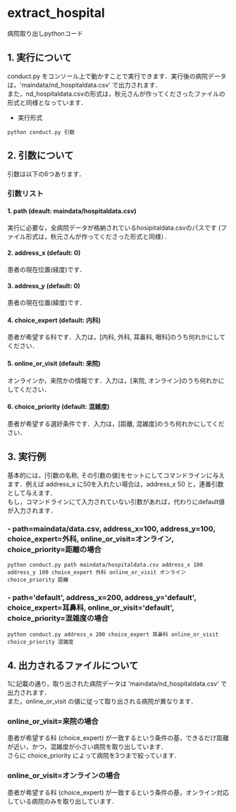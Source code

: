 # extract_hospital
病院取り出しpythonコード

## 1. 実行について  
conduct.py をコンソール上で動かすことで実行できます．実行後の病院データは，'maindata/nd_hospitaldata.csv' で出力されます．  
また，nd_hospitaldata.csvの形式は，秋元さんが作ってくださったファイルの形式と同様となっています．  
  - 実行形式
  ~~~
  python conduct.py 引数  
  ~~~

## 2. 引数について  
引数は以下の6つあります．  
### 引数リスト
#### 1. path (deault: maindata/hospitaldata.csv)  
実行に必要な，全病院データが格納されているhosipitaldata.csvのパスです (ファイル形式は，秋元さんが作ってくださった形式と同様）．  
#### 2. address_x (default: 0)  
患者の現在位置(経度)です．  
#### 3. address_y (default: 0)  
患者の現在位置(緯度)です．  
#### 4. choice_expert (default: 内科)  
患者が希望する科です．入力は，[内科, 外科, 耳鼻科, 眼科]のうち何れかにしてください．  
#### 5. online_or_visit (default: 来院)  
オンラインか，来院かの情報です．入力は，[来院, オンライン]のうち何れかにしてください．  
#### 6. choice_priority (default: 混雑度)  
患者が希望する選好条件です．入力は，[距離, 混雑度]のうち何れかにしてください．

## 3. 実行例
基本的には，[引数の名称, その引数の値]をセットにしてコマンドラインに与えます．例えば address_x に50を入れたい場合は，address_x 50 と，連番引数として与えます．  
もし，コマンドラインにて入力されていない引数があれば，代わりにdefault値が入力されます．  
### - path=maindata/data.csv, address_x=100, address_y=100, choice_expert=外科, online_or_visit=オンライン, choice_priority=距離の場合  
~~~
python conduct.py path maindata/hospitaldata.csv address_x 100 address_y 100 choice_expert 外科 online_or_visit オンライン choice_priority 距離 
~~~
### - path='default', address_x=200, address_y='default', choice_expert=耳鼻科, online_or_visit='default', choice_priority=混雑度の場合  
~~~
python conduct.py address_x 200 choice_expert 耳鼻科 online_or_visit choice_priority 混雑度 
~~~

## 4. 出力されるファイルについて  
1に記載の通り，取り出された病院データは 'maindata/nd_hospitaldata.csv' で出力されます．  
また，online_or_visit の値に従って取り出される病院が異なります．
### online_or_visit=来院の場合  
患者が希望する科 (choice_expert) が一致するという条件の基，できるだけ距離が近い，かつ，混雑度が小さい病院を取り出しています．  
さらに choice_priority によって病院を3つまで絞っています．  
### online_or_visit=オンラインの場合  
患者が希望する科 (choice_expert) が一致するという条件の基，オンライン対応している病院のみを取り出しています．

